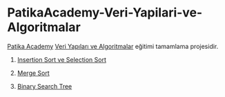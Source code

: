 # PatikaAcademy-Veri-Yapilari-ve-Algoritmalar
 [Patika Academy](https://academy.patika.dev/) [Veri Yapıları ve Algoritmalar](https://academy.patika.dev/tr/courses/veri-yapilari-ve-algoritmalar) eğitimi tamamlama projesidir.

  1. [Insertion Sort ve Selection Sort](https://github.com/erfatih/PatikaAcademy-Veri-Yapilari-ve-Algoritmalar/blob/main/1.%20%5BInsertion%20Sort%20ve%20Selection%20Sort%5D)
 
 2. [Merge Sort](https://github.com/erfatih/PatikaAcademy-Veri-Yapilari-ve-Algoritmalar/blob/main/2.%20%5BMerge%20Sort%5D)

 3. [Binary Search Tree](https://github.com/erfatih/PatikaAcademy-Veri-Yapilari-ve-Algoritmalar/blob/main/3.%20%5BBinary%20Search%20Tree%5D)
